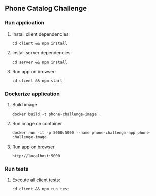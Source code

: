 ## Phone Catalog Challenge

### Run application

1. Install client dependencies: 
    
    `cd client && npm install`

2. Install server dependencies: 

    `cd server && npm install`

3. Run app on browser: 

    `cd client && npm start`

### Dockerize application

1. Build image

    `docker build -t phone-challenge-image .`

2. Run image on container

    `docker run -it -p 5000:5000 --name phone-challenge-app phone-challenge-image`

3. Run app on browser

    `http://localhost:5000`
    
### Run tests

1. Execute all client tests:

    `cd client && npm run test`
